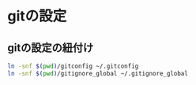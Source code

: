 # gitの設定

## gitの設定の紐付け

```sh
ln -snf $(pwd)/gitconfig ~/.gitconfig
ln -snf $(pwd)/gitignore_global ~/.gitignore_global
```
